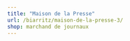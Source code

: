 ```yaml
---
title: "Maison de la Presse"
url: /biarritz/maison-de-la-presse-3/
shop: marchand de journaux
---
```

